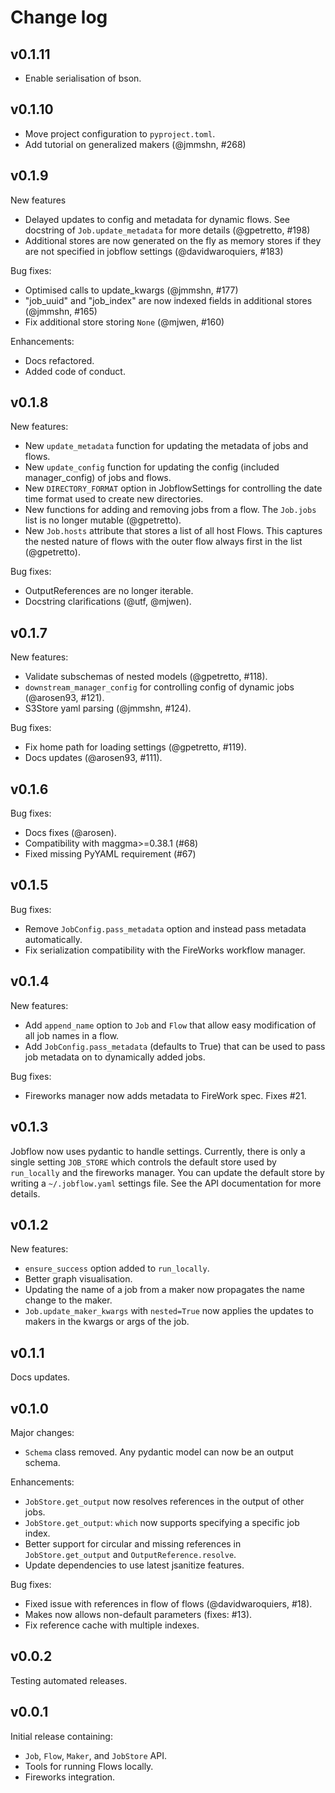 Change log
==========

v0.1.11
------

- Enable serialisation of bson.

v0.1.10
------

- Move project configuration to `pyproject.toml`.
- Add tutorial on generalized makers (@jmmshn, #268)

v0.1.9
------

New features

- Delayed updates to config and metadata for dynamic flows. See docstring of
  `Job.update_metadata` for more details (@gpetretto, #198)
- Additional stores are now generated on the fly as memory stores if they are not
  specified  in jobflow settings (@davidwaroquiers, #183)

Bug fixes:

- Optimised calls to update_kwargs (@jmmshn, #177)
- "job_uuid" and "job_index" are now indexed fields in additional stores (@jmmshn, #165)
- Fix additional store storing `None` (@mjwen, #160)

Enhancements:

- Docs refactored.
- Added code of conduct.

v0.1.8
------

New features:

- New `update_metadata` function for updating the metadata of jobs and flows.
- New `update_config` function for updating the config (included manager_config) of
  jobs and flows.
- New `DIRECTORY_FORMAT` option in JobflowSettings for controlling the date time format
  used to create new directories.
- New functions for adding and removing jobs from a flow. The `Job.jobs` list is no
  longer mutable (@gpetretto).
- New `Job.hosts` attribute that stores a list of all host Flows. This captures the
  nested nature of flows with the outer flow always first in the list (@gpetretto).

Bug fixes:

- OutputReferences are no longer iterable.
- Docstring clarifications (@utf, @mjwen).

v0.1.7
------

New features:

- Validate subschemas of nested models (@gpetretto, #118).
- `downstream_manager_config` for controlling config of dynamic jobs (@arosen93, #121).
- S3Store yaml parsing (@jmmshn, #124).

Bug fixes:

- Fix home path for loading settings (@gpetretto, #119).
- Docs updates (@arosen93, #111).

v0.1.6
------

Bug fixes:

- Docs fixes (@arosen).
- Compatibility with maggma>=0.38.1 (#68)
- Fixed missing PyYAML requirement (#67)

v0.1.5
------

Bug fixes:

- Remove `JobConfig.pass_metadata` option and instead pass metadata automatically.
- Fix serialization compatibility with the FireWorks workflow manager.

v0.1.4
------

New features:

- Add `append_name` option to `Job` and `Flow` that allow easy modification of all
  job names in a flow.
- Add `JobConfig.pass_metadata` (defaults to True) that can be used to pass job metadata
  on to dynamically added jobs.

Bug fixes:

- Fireworks manager now adds metadata to FireWork spec. Fixes #21.

v0.1.3
------

Jobflow now uses pydantic to handle settings. Currently, there is only a single setting
`JOB_STORE` which controls the default store used by `run_locally` and the fireworks
manager. You can update the default store by writing a `~/.jobflow.yaml` settings
file. See the API documentation for more details.

v0.1.2
------

New features:

- `ensure_success` option added to `run_locally`.
- Better graph visualisation.
- Updating the name of a job from a maker now propagates the name change to the maker.
- `Job.update_maker_kwargs` with `nested=True` now applies the updates to makers
  in the kwargs or args of the job.

v0.1.1
------

Docs updates.

v0.1.0
------

Major changes:

- `Schema` class removed. Any pydantic model can now be an output schema.

Enhancements:

- `JobStore.get_output` now resolves references in the output of other jobs.
- `JobStore.get_output`: `which` now supports specifying a specific job index.
- Better support for circular and missing references in `JobStore.get_output` and
  `OutputReference.resolve`.
- Update dependencies to use latest jsanitize features.

Bug fixes:

- Fixed issue with references in flow of flows (@davidwaroquiers, #18).
- Makes now allows non-default parameters (fixes: #13).
- Fix reference cache with multiple indexes.

v0.0.2
------

Testing automated releases.

v0.0.1
------

Initial release containing:

- `Job`, `Flow`, `Maker`, and `JobStore` API.
- Tools for running Flows locally.
- Fireworks integration.
